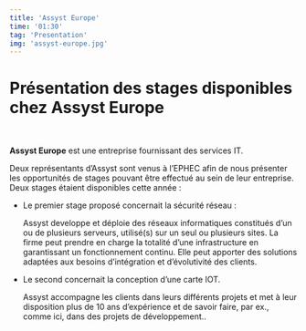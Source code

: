 ```yaml
---
title: 'Assyst Europe'
time: '01:30'
tag: 'Presentation'
img: 'assyst-europe.jpg'
---
```


# Présentation des stages disponibles chez Assyst Europe

<br/>

**Assyst Europe** est une entreprise fournissant des services IT.

Deux représentants d’Assyst sont venus à l’EPHEC afin de nous présenter les opportunités de stages pouvant être effectué au sein de leur entreprise.
Deux stages étaient disponibles cette année :
- Le premier stage proposé concernait la sécurité réseau :
   
    Assyst developpe et déploie des réseaux informatiques constitués d’un ou de plusieurs serveurs, utilisé(s) sur un seul ou plusieurs sites.
    La firme peut prendre en charge la totalité d’une infrastructure en garantissant un fonctionnement continu.
    Elle peut apporter des solutions adaptées aux besoins d’intégration et d’évolutivité des clients.

- Le second concernait la conception d’une carte IOT.

    Assyst accompagne les clients dans leurs différents projets et met à leur disposition plus de 10 ans d’expérience et de savoir faire, par ex., comme ici, dans des projets de développement.. 
